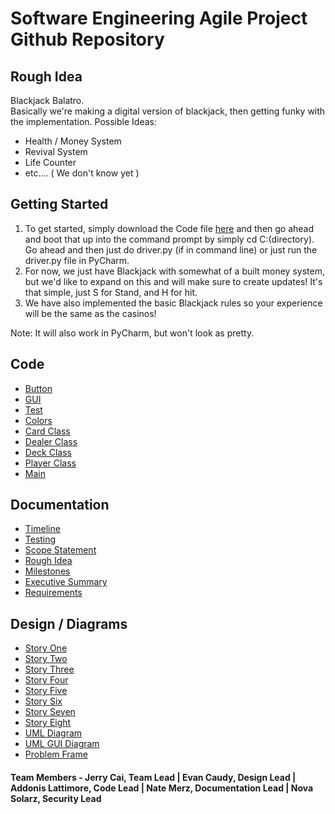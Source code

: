# Software Engineering Agile Project Github Repository
## Rough Idea
Blackjack Balatro.<br>
Basically we're making a digital version of blackjack, then getting funky with the implementation.
Possible Ideas:
- Health / Money System
- Revival System
- Life Counter
- etc.... ( We don't know yet )

## Getting Started
1. To get started, simply download the Code file [here](https://github.com/Purolis/Agile-Group-Project/tree/main/Code) and then go ahead and boot that up into the command prompt by simply cd C:\(directory). Go ahead and then just do driver.py (if in command line) or just run the driver.py file in PyCharm.
2. For now, we just have Blackjack with somewhat of a built money system, but we'd like to expand on this and will make sure to create updates! It's that simple, just S for Stand, and H for hit.
3. We have also implemented the basic Blackjack rules so your experience will be the same as the casinos!

Note: It will also work in PyCharm, but won't look as pretty.

## Code
- [Button](https://github.com/Purolis/Blackjack-But-Cooler/blob/main/Code/Button.py)
- [GUI](https://github.com/Purolis/Blackjack-But-Cooler/blob/main/Code/guiMain.py)
- [Test](https://github.com/Purolis/Blackjack-But-Cooler/blob/main/Code/test.py)
- [Colors](https://github.com/Purolis/Blackjack-But-Cooler/blob/main/Code/Colors.py)
- [Card Class](https://github.com/Purolis/Blackjack-But-Cooler/blob/main/Code/Card.py)
- [Dealer Class](https://github.com/Purolis/Blackjack-But-Cooler/blob/main/Code/Dealer.py)
- [Deck Class](https://github.com/Purolis/Blackjack-But-Cooler/blob/main/Code/Deck.py)
- [Player Class](https://github.com/Purolis/Blackjack-But-Cooler/blob/main/Code/Player.py)
- [Main](https://github.com/Purolis/Blackjack-But-Cooler/blob/main/Code/main.py)

## Documentation
- [Timeline](https://github.com/Purolis/Blackjack-But-Cooler/blob/main/Documentation/Timeline.png)
- [Testing](https://github.com/Purolis/Blackjack-But-Cooler/blob/main/Documentation/Testing.md)
- [Scope Statement](https://github.com/Purolis/Blackjack-But-Cooler/blob/main/Documentation/Scope%20Statement.md)
- [Rough Idea](https://github.com/Purolis/Blackjack-But-Cooler/blob/main/Documentation/Rough%20Idea.md)
- [Milestones](https://github.com/Purolis/Blackjack-But-Cooler/blob/main/Documentation/Milestones.md)
- [Executive Summary](https://github.com/Purolis/Blackjack-But-Cooler/blob/main/Documentation/Executive%20Summary.md)
- [Requirements](https://github.com/Purolis/Blackjack-But-Cooler/blob/main/Documentation/Requirements%20.md)

## Design / Diagrams
- [Story One](https://github.com/Purolis/Blackjack-But-Cooler/blob/main/Stories/Story%20One.jpg)
- [Story Two](https://github.com/Purolis/Blackjack-But-Cooler/blob/main/Stories/Story%20Two.jpg)
- [Story Three](https://github.com/Purolis/Blackjack-But-Cooler/blob/main/Stories/Story%20Three.jpg)
- [Story Four](https://github.com/Purolis/Blackjack-But-Cooler/blob/main/Stories/Story%20Four.jpg)
- [Story Five](https://github.com/Purolis/Blackjack-But-Cooler/blob/main/Stories/Story%20Five.jpg)
- [Story Six](https://github.com/Purolis/Blackjack-But-Cooler/blob/main/Stories/Story%20Six.jpg)
- [Story Seven](https://github.com/Purolis/Blackjack-But-Cooler/blob/main/Stories/Story%20Seven.jpg)
- [Story Eight](https://github.com/Purolis/Blackjack-But-Cooler/blob/main/Stories/Story%20SEight.jpg)
- [UML Diagram](https://github.com/Purolis/Blackjack-But-Cooler/blob/main/Documentation/Diagrams/Blackjack%20UML.jpg)
- [UML GUI Diagram](https://github.com/Purolis/Blackjack-But-Cooler/blob/main/Documentation/Diagrams/UML_UI_diagram.png)
- [Problem Frame](https://github.com/Purolis/Blackjack-But-Cooler/blob/main/Documentation/Diagrams/Problem%20Frame.jpg)



#### Team Members - Jerry Cai, Team Lead | Evan Caudy, Design Lead | Addonis Lattimore, Code Lead | Nate Merz, Documentation Lead | Nova Solarz, Security Lead

